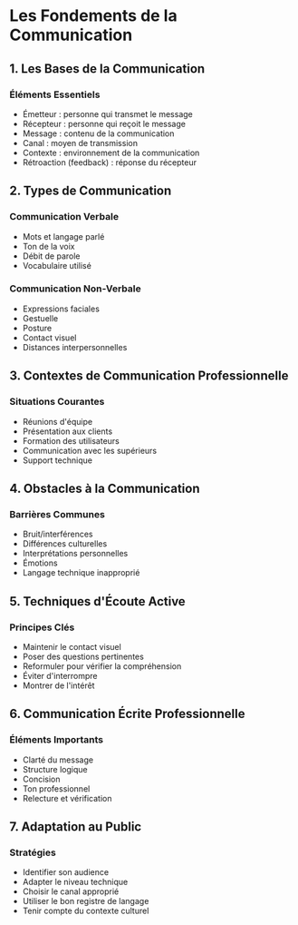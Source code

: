 # Les Fondements de la Communication

## 1. Les Bases de la Communication

### Éléments Essentiels

- Émetteur : personne qui transmet le message
- Récepteur : personne qui reçoit le message
- Message : contenu de la communication
- Canal : moyen de transmission
- Contexte : environnement de la communication
- Rétroaction (feedback) : réponse du récepteur

## 2. Types de Communication

### Communication Verbale

- Mots et langage parlé
- Ton de la voix
- Débit de parole
- Vocabulaire utilisé

### Communication Non-Verbale

- Expressions faciales
- Gestuelle
- Posture
- Contact visuel
- Distances interpersonnelles

## 3. Contextes de Communication Professionnelle

### Situations Courantes

- Réunions d'équipe
- Présentation aux clients
- Formation des utilisateurs
- Communication avec les supérieurs
- Support technique

## 4. Obstacles à la Communication

### Barrières Communes

- Bruit/interférences
- Différences culturelles
- Interprétations personnelles
- Émotions
- Langage technique inapproprié

## 5. Techniques d'Écoute Active

### Principes Clés

- Maintenir le contact visuel
- Poser des questions pertinentes
- Reformuler pour vérifier la compréhension
- Éviter d'interrompre
- Montrer de l'intérêt

## 6. Communication Écrite Professionnelle

### Éléments Importants

- Clarté du message
- Structure logique
- Concision
- Ton professionnel
- Relecture et vérification

## 7. Adaptation au Public

### Stratégies

- Identifier son audience
- Adapter le niveau technique
- Choisir le canal approprié
- Utiliser le bon registre de langage
- Tenir compte du contexte culturel
